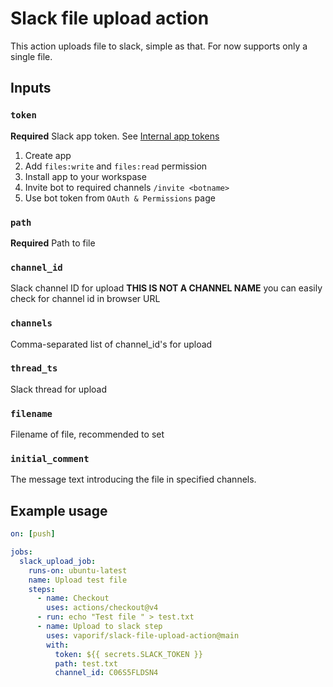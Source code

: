 # Slack file upload action

This action uploads file to slack, simple as that. For now supports only a
single file.

## Inputs

### `token`

**Required** Slack app token. See
[Internal app tokens](https://slack.com/intl/en-ru/help/articles/215770388-Create-and-regenerate-API-tokens#internal-app-tokens)

1. Create app
1. Add `files:write` and `files:read` permission
1. Install app to your workspase
1. Invite bot to required channels `/invite <botname>`
1. Use bot token from `OAuth & Permissions` page

### `path`

**Required** Path to file

### `channel_id`

Slack channel ID for upload **THIS IS NOT A CHANNEL NAME** you can easily check
for channel id in browser URL

### `channels`

Comma-separated list of channel_id's for upload

### `thread_ts`

Slack thread for upload

### `filename`

Filename of file, recommended to set

### `initial_comment`

The message text introducing the file in specified channels.

## Example usage

```yaml
on: [push]

jobs:
  slack_upload_job:
    runs-on: ubuntu-latest
    name: Upload test file
    steps:
      - name: Checkout
        uses: actions/checkout@v4
      - run: echo "Test file " > test.txt
      - name: Upload to slack step
        uses: vaporif/slack-file-upload-action@main
        with:
          token: ${{ secrets.SLACK_TOKEN }}
          path: test.txt
          channel_id: C06S5FLDSN4
```
